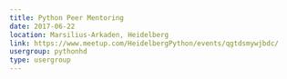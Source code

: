```yaml
---
title: Python Peer Mentoring
date: 2017-06-22
location: Marsilius-Arkaden, Heidelberg
link: https://www.meetup.com/HeidelbergPython/events/qgtdsmywjbdc/
usergroup: pythonhd
type: usergroup
---
```

